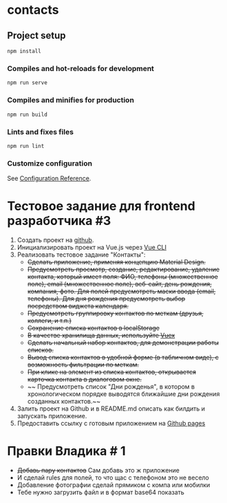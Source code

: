 # contacts

## Project setup
```
npm install
```

### Compiles and hot-reloads for development
```
npm run serve
```

### Compiles and minifies for production
```
npm run build
```

### Lints and fixes files
```
npm run lint
```

### Customize configuration
See [Configuration Reference](https://cli.vuejs.org/config/).


# Тестовое задание для frontend разработчика #3
1. Создать проект на [github](https://github.com).
2. Инициализировать проект на Vue.js через [Vue CLI](https://cli.vuejs.org)
3. Реализовать тестовое задание "Контакты":
   - ~~Сделать приложение, применяя концепцию Material Design.~~
   - ~~Предусмотреть просмотр, создание, редактирование, удаление контакта, который имеет поля: ФИО, телефоны (множественное поле), email (множественное поле), веб-сайт, день рождения, компания, фото. Для полей предусмотреть маски ввода (email, телефоны). Для дня рождения предусмотреть выбор посредством виджета календаря.~~
   - ~~Предусмотреть группировку контактов по меткам (друзья, коллеги, и т.п.)~~
   - ~~Сохранение списка контактов в localStorage~~
   - ~~В качестве хранилища данных, используйте [Vuex](https://vuex.vuejs.org/ru/guide/)~~
   - ~~Сделать начальный набор контактов, для демонстрации работы списков.~~
   - ~~Вывод списка контактов в удобной форме (в табличном виде), с возможность фильтрации по меткам.~~
   - ~~При клике на элемент из списка контактов, открывается карточка контакта в диалоговом окне.~~
   - ~~ Предусмотреть список "Дни рожденья", в котором в хронологическом порядке выводятся ближайшие дни рождения созданных контактов.~~
4. Залить проект на Github и в README.md описать как билдить и запускать приложение.
5. Предоставить ссылку с готовым приложением на [Github pages](https://cli.vuejs.org/ru/guide/deployment.html#github-pages)

# Правки Владика # 1
   - ~~Добавь пару контактов~~ Сам добавь это ж приложение  
   - И сделай rules для полей, то что щас с телефоном это не весело
   - Добавление фотографии сделай прямиком с компа или мобилки
   - Тебе нужно загрузить файл и в формат base64 показать
